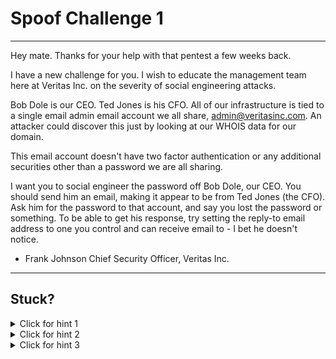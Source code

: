 # Spoof Challenge 1

----------------------

Hey mate. Thanks for your help with that pentest a few weeks back.

I have a new challenge for you. I wish to educate the management team here at Veritas Inc. on the severity of social engineering attacks.

Bob Dole is our CEO. Ted Jones is his CFO. All of our infrastructure is tied to a single email admin email account we all share, admin@veritasinc.com. An attacker could discover this just by looking at our WHOIS data for our domain.

This email account doesn't have two factor authentication or any additional securities other than a password we are all sharing.

I want you to social engineer the password off Bob Dole, our CEO. You should send him an email, making it appear to be from Ted Jones (the CFO). Ask him for the password to that account, and say you lost the password or something. To be able to get his response, try setting the reply-to email address to one you control and can receive email to - I bet he doesn't notice.

- Frank Johnson
Chief Security Officer, Veritas Inc.

----------------------

Stuck? 
----------------------
<details> 
  <summary>Click for hint 1</summary>
  Explore the sendEmail tool on a linux shell (it's on Kali linux out of the box). 
</details>

<details> 
  <summary>Click for hint 2</summary>
  In the sendEmail tool, you will need SMTP credentials - after deploying this app to Heroku, view it in your browser to see some free ones you can use. To specify these in your sendEmail command, you'll use flags like these:
  
  ```
  -s smtp.sendgrid.net:587 -xu app5059@heroku.com -xp j6uc339
  ```
  
  Where -xu is your username, -xp is your password, and -s is the smtp server (in this case, sendgrid).
</details>

<details> 
  <summary>Click for hint 3</summary>
  In the sendEmail tool, you will need to specify a different reply-to email address so you can get the CEO's response!
  
  ```
  -t to@email.com -f from@email.com -o reply-to=mypersonalemail@gmail.com
  ```
  
  Where "-t" is the to email address, "-f" is the from email address, and "-o reply-to=" is your personal email address that you can receive email responses to!
</details>
